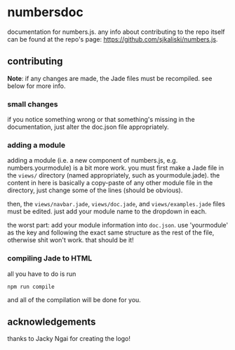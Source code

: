 numbersdoc
==========

documentation for numbers.js. any info about contributing to the repo itself can be found at the repo's page: 
https://github.com/sjkaliski/numbers.js.

## contributing
**Note**: if any changes are made, the Jade files must be recompiled. see below for more info.

### small changes
if you notice something wrong or that something's missing in the documentation, just alter the doc.json file appropriately.

### adding a module
adding a module (i.e. a new component of numbers.js, e.g. numbers.yourmodule) is a bit more work. you must first make a Jade file in the ```views/``` directory (named appropriately, such as yourmodule.jade). the content in here is basically a copy-paste of any other module file in the directory, just change some of the lines (should be obvious).

then, the ```views/navbar.jade```, ```views/doc.jade```, and ```views/examples.jade``` files must be edited. just add your module name to the dropdown in each.

the worst part: add your module information into ```doc.json```. use 'yourmodule' as the key and following the exact same structure as the rest of the file, otherwise shit won't work. that should be it!

### compiling Jade to HTML
all you have to do is run

```
npm run compile
```

and all of the compilation will be done for you.

## acknowledgements
thanks to Jacky Ngai for creating the logo!